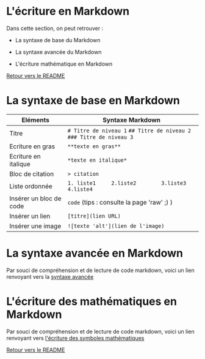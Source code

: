 # L'écriture en Markdown

Dans cette section, on peut retrouver : 

- La syntaxe de base du Markdown

- La syntaxe avancée du Markdown

- L'écriture mathématique en Markdown

[Retour vers le README](https://github.com/CalcagnoLoic/aide_memoire/blob/main/README.md)

# La syntaxe de base en Markdown

|       Eléments          |                      Syntaxe Markdown                                   |
|-------------------------|-------------------------------------------------------------------------|
|          Titre          |    `# Titre de niveau 1` `## Titre de niveau 2`  `### Titre de niveau 3`|
|    Ecriture en gras     |                         `**texte en gras**`                             |
|   Ecriture en italique  |                         `*texte en italique*`                           |
|     Bloc de citation    |                             `> citation`                                |
|     Liste ordonnée      |         `1. liste1     2.liste2        3.liste3        4.liste4`        |
| Insérer un bloc de code |                     `code` (tips : consulte la page 'raw' ;) )          |
|     Insérer un lien     |                          `[titre](lien URL)`                            |
|    Insérer une image    |                     `![texte 'alt'](lien de l'image)`                   |

# La syntaxe avancée en Markdown

Par souci de compréhension et de lecture de code markdown, voici un lien renvoyant vers la [syntaxe avancée](https://www.markdownguide.org/extended-syntax/#strikethrough)

# L'écriture des mathématiques en Markdown

Par souci de compréhension et de lecture de code markdown, voici un lien renvoyant vers [l'écriture des symboles mathématiques](https://learninglab.gitlabpages.inria.fr/mooc-rr/mooc-rr-ressources/module1/ressources/introduction_to_markdown_fr.html)
 

[Retour vers le README](https://github.com/CalcagnoLoic/aide_memoire/blob/main/README.md)